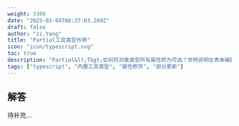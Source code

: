 ```yaml
---
weight: 3300
date: "2025-03-04T08:37:03.209Z"
draft: false
author: "zi.Yang"
title: "Partial工具类型作用"
icon: "icon/typescript.svg"
toc: true
description: "Partial&lt;T&gt;如何将对象类型所有属性转为可选？举例说明在表单编辑场景中，如何利用Partial实现部分字段更新类型校验"
tags: ["typescript", "内置工具类型", "属性修饰", "部分更新"]
---
```


## 解答

待补充...
